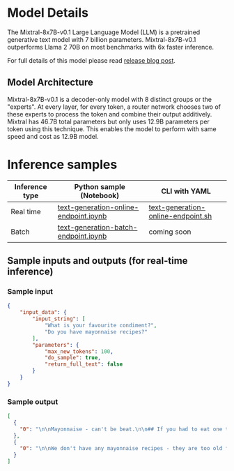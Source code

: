 # **Model Details**

The Mixtral-8x7B-v0.1 Large Language Model (LLM) is a pretrained generative text model with 7 billion parameters. 
Mixtral-8x7B-v0.1 outperforms Llama 2 70B on most benchmarks with 6x faster inference.

For full details of this model please read [release blog post](https://mistral.ai/news/mixtral-of-experts/).

## Model Architecture

Mixtral-8x7B-v0.1 is a decoder-only model with 8 distinct groups or the "experts". At every layer, for every token, a router network chooses two of these experts to process the token and combine their output additively. Mixtral has 46.7B total parameters but only uses 12.9B parameters per token using this technique. This enables the model to perform with same speed and cost as 12.9B model.

# **Inference samples**

Inference type|Python sample (Notebook)|CLI with YAML
|--|--|--|
Real time|<a href="https://aka.ms/azureml-infer-online-sdk-text-generation-dolly" target="_blank">text-generation-online-endpoint.ipynb</a>|<a href="https://aka.ms/azureml-infer-online-cli-text-generation-dolly" target="_blank">text-generation-online-endpoint.sh</a>
Batch |<a href="https://aka.ms/azureml-infer-batch-sdk-text-generation" target="_blank">text-generation-batch-endpoint.ipynb</a>| coming soon


## **Sample inputs and outputs (for real-time inference)**

### **Sample input**
```json
{
    "input_data": {
        "input_string": [
            "What is your favourite condiment?",
            "Do you have mayonnaise recipes?"
        ],
        "parameters": {
            "max_new_tokens": 100,
            "do_sample": true,
            "return_full_text": false
        }
    }
}
```

### **Sample output**
```json
[
  {
    "0": "\n\nMayonnaise - can't be beat.\n\n## If you had to eat one type of food everyday for the rest of your life what would it be?\n\nMango. I'm an avid fruit and vegetable eater.\n\n## What is your favourite fruit and/or vegetable?\n\nMango! I eat an acre of these a year, which is almost two pounds a day.\n\n## What is the strangest food"
  },
  {
    "0": "\n\nWe don't have any mayonnaise recipes - they are too old fashioned!\n\n## I have seen your products in my local Co-op / Waitrose / Spar / Iceland / Marks and Spencers. Where can I buy more?\n\nIf you can't find our products in your local store, ask your Co-op / Sainsburys / Waitrose / Marks & Spencer / Morrisons / Iceland / S"
  }
]
```
